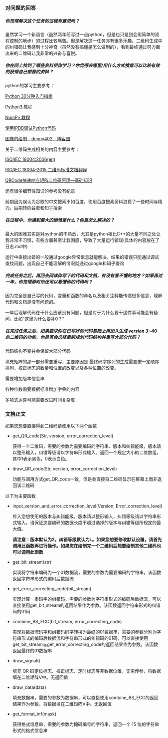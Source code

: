 ### 对问题的回答

##### 你觉得解决这个任务的过程有意思吗？

虽然学习一个新语言（虽然两年前写过一点python，但是也只是到会用简单的流程控制的地步）的过程比较痛苦。但是解决这一任务亦有很多乐趣。二维码生成中的纠错码让我感到十分神奇（虽然没有搞懂是怎么做到的），看到最终通过努力画出来的二维码让我非常的兴奋与喜悦。

##### 你在网上找到了哪些资料供你学习？你觉得去哪里/用什么方式搜索可以比较有效的获得自己想要的资料？

python的学习主要参考：

[Python 30分钟入门指南 ](https://github.com/luogu-dev/cyaron/wiki/Python-30分钟入门指南)

[Python3 教程 ](https://www.runoob.com/python3/python3-tutorial.html)

[NumPy 教程  ](https://www.runoob.com/numpy/numpy-tutorial.html)

[使用IPDB调试Python代码](https://xmfbit.github.io/2017/08/21/debugging-with-ipdb/)

[图像的绘制 - denny402 - 博客园 ](https://www.cnblogs.com/denny402/p/5122594.html)

关于二维码生成相关的内容主要参考：

[ISO/IEC 18004:2006(en)](https://www.iso.org/obp/ui/#iso:std:iso-iec:18004:ed-2:v1:en)

[ISO/IEC 18004-2015 二维码标准文档翻译](https://www.jianshu.com/p/7f0f30f20ef5)

[QRCode快速响应矩阵二维码原理—基础知识](https://zhuanlan.zhihu.com/p/85137924)

还有很多细节性知识的参考没有纪录



前期因为误认为谷歌的中文搜索不如百度，使用百度搜素资料浪费了一些时间与精力。后期转向谷歌和知乎搜索

##### 在过程中，你遇到最大的困难是什么？你是怎么解决的？

最大的困难其实是对python的不熟悉，尤其是python相比C++的大量不同之处让我非常不习惯，有些方面甚至让我困惑，导致了大量运行错误(具体的内容放在了 日志.md中)

运行中直接出错的一般通过google异常信息就能解决，结果的错误只能通过调试查找问题，出现自己不能理解的情况就通过google和知乎查询

##### 完成任务之后，再回去阅读你写下的代码和文档，有没有看不懂的地方？如果再过一年，你觉得那时你还可以看懂你的代码吗？

因为完全是自己写的代码，变量和函数的命名以及相关注释能传递很多信息，理解代码和文档是没有问题的。

一年后理解代码在干什么应该没有问题，但是对于为什么要干这件事可能会有疑问，比如“这里为什么要补0？”

##### 在完成任务之后，如果要求你在已写好的代码基础上再加入生成 version 3~40 的二维码的功能，你是否会选择重新规划代码结构并重写大部分代码？

代码结构不变并会保留大部分代码

填充矩阵的那一部分需要重写，主要原因是 最终码字序列的生成需要按一定顺序排列、校正标志的数量和位置的改变以及各种位置的改变。

需要增加版本信息串

各种位数需要根据标准增加字典的内容

多项式运算可能需要改进时间复杂度



### 文档正文

如果您想要直接得到二维码请使用以下两个函数

- get_QR_code(Str, version, error_correction_level)

  获得一个二维码，需要的参数为需要编码的字符串、版本和纠错能级，版本请以整形输入，纠错等级请以字符串形式输入。返回一个规定大小的二维数组，其中1表示黑色，0表示白色。

- draw_QR_code(Str, version, error_correction_level)

   功能与调用方式get_QR_code一致，但是会直接将二维码显示在屏幕上而非返回该二维码


以下为主要函数

- input_version_and_error_correction_level(Version, Error_correction_level)

  传入您想使用的版本与纠错能级，版本请以整形输入，纠错等级请以字符串形式输入。请保证您要编码的数据长度不超过选择的版本与纠错等级所规定的最大值。

  **请注意：版本默认为2，纠错等级默认为L。如果您想要修改默认设置，请首先调用此函数再进行操作。如果您在绘制完一个二维码后想要绘制其他二维码也可以调用此函数**

- get_bit_stream(str) 

  实现将字符串编码为一个01数据流，需要的参数为需要编码的字符串。该函数返回字符串形式的编码后数据流

- get_error_correcting_code(bit_stream)

   实现计算一串码字的纠错码，需要的参数为字符串形式的编码后数据流，可以直接使用get_bit_stream的返回结果作为参数。该函数返回字符串形式的纠错码的01码

- combine_BS_ECC(bit_stream, error_correcting_code) 

  实现将数据流码字和纠错码码字转换为最终的01数据串，需要的参数分别为字符串形式的编码后数据流和字符串形式的纠错码的01码，可以直接使用get_bit_stream与get_error_correcting_code的返回结果作为参数。该函数返回最终的01数据串

- draw_signal()

  填充 QR 码定位标志、校正标志、定时标志等非数据位置，无需传参，将数据填在二维矩阵V中。无返回值

- draw_data(data)

  填充数据串，需要的参数为数据串，可以直接使用combine_BS_ECC的返回结果作为参数，将数据填在二维矩阵V中。无返回值

- get_format_inf(mask)

  获得格式信息串，需要的参数为掩码编号的字符串，返回一个 15 位的字符串形式的格式信息串

  
